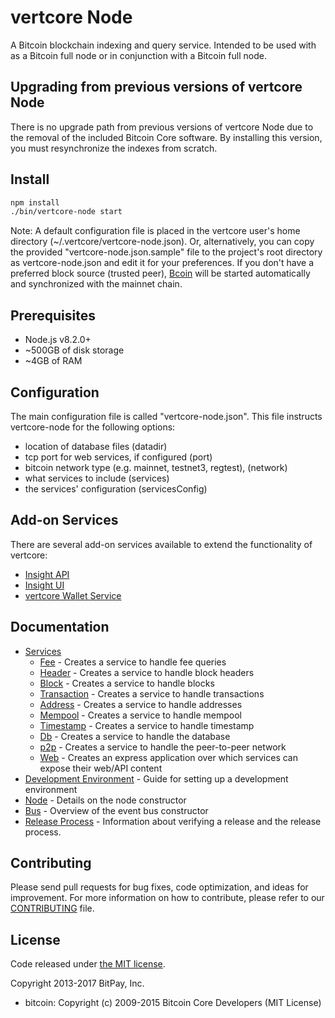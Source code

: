 vertcore Node
============

A Bitcoin blockchain indexing and query service. Intended to be used with as a Bitcoin full node or in conjunction with a Bitcoin full node.

## Upgrading from previous versions of vertcore Node

There is no upgrade path from previous versions of vertcore Node due to the removal of the included Bitcoin Core software. By installing this version, you must resynchronize the indexes from scratch.

## Install

```bash
npm install
./bin/vertcore-node start
```

Note: A default configuration file is placed in the vertcore user's home directory (~/.vertcore/vertcore-node.json). Or, alternatively, you can copy the provided "vertcore-node.json.sample" file to the project's root directory as vertcore-node.json and edit it for your preferences. If you don't have a preferred block source (trusted peer), [Bcoin](https://github.com/bcoin-org/bcoin) will be started automatically and synchronized with the mainnet chain.

## Prerequisites

- Node.js v8.2.0+
- ~500GB of disk storage
- ~4GB of RAM

## Configuration

The main configuration file is called "vertcore-node.json". This file instructs vertcore-node for the following options:

- location of database files (datadir)
- tcp port for web services, if configured (port)
- bitcoin network type (e.g. mainnet, testnet3, regtest), (network)
- what services to include (services)
- the services' configuration (servicesConfig)

## Add-on Services

There are several add-on services available to extend the functionality of vertcore:

- [Insight API](https://github.com/bitpay/insight-api)
- [Insight UI](https://github.com/bitpay/insight-ui)
- [vertcore Wallet Service](https://github.com/bitpay/vertcore-wallet-service)

## Documentation

- [Services](docs/services.md)
  - [Fee](docs/services/fee.md) - Creates a service to handle fee queries
  - [Header](docs/services/header.md) - Creates a service to handle block headers
  - [Block](docs/services/block.md) - Creates a service to handle blocks
  - [Transaction](docs/services/transaction.md) - Creates a service to handle transactions
  - [Address](docs/services/address.md) - Creates a service to handle addresses
  - [Mempool](docs/services/mempool.md) - Creates a service to handle mempool
  - [Timestamp](docs/services/timestamp.md) - Creates a service to handle timestamp
  - [Db](docs/services/db.md) - Creates a service to handle the database
  - [p2p](docs/services/p2p.md) - Creates a service to handle the peer-to-peer network
  - [Web](docs/services/web.md) - Creates an express application over which services can expose their web/API content
- [Development Environment](docs/development.md) - Guide for setting up a development environment
- [Node](docs/node.md) - Details on the node constructor
- [Bus](docs/bus.md) - Overview of the event bus constructor
- [Release Process](docs/release.md) - Information about verifying a release and the release process.

## Contributing

Please send pull requests for bug fixes, code optimization, and ideas for improvement. For more information on how to contribute, please refer to our [CONTRIBUTING](https://github.com/bitpay/vertcore/blob/master/CONTRIBUTING.md) file.

## License

Code released under [the MIT license](https://github.com/bitpay/vertcore-node/blob/master/LICENSE).

Copyright 2013-2017 BitPay, Inc.

- bitcoin: Copyright (c) 2009-2015 Bitcoin Core Developers (MIT License)
